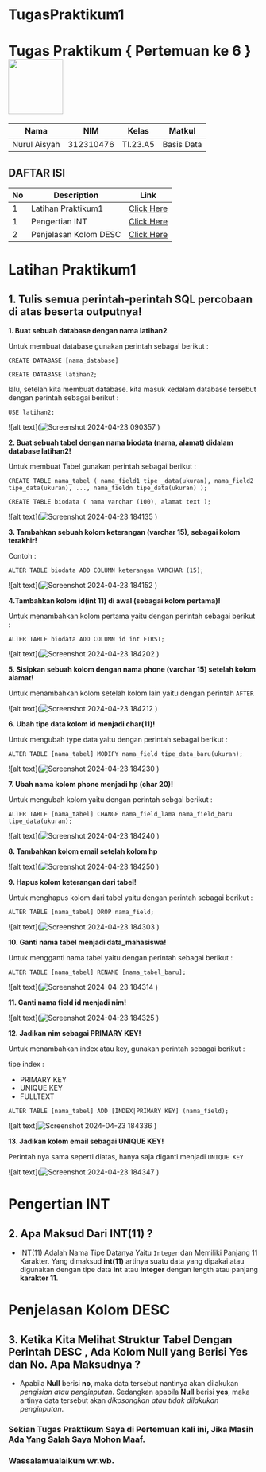 # TugasPraktikum1
# Tugas Praktikum { Pertemuan ke 6 } <img src=https://qph.fs.quoracdn.net/main-qimg-648763cc041459725b62108f4fdf5b91 width="110px" >
|**Nama**|**NIM**|**Kelas**|**Matkul**|
|----|---|-----|------|
|Nurul Aisyah|312310476|TI.23.A5|Basis Data|

## DAFTAR ISI <br>
| No | Description | Link |
|-----|------|-----|
|1|Latihan Praktikum1|[Click Here](#Latihan-Praktikum1)|
|1|Pengertian INT|[Click Here](#Pengertian-INT)|
|2|Penjelasan Kolom DESC|[Click Here](#Penjelasan-Kolom-DESC)|

# Latihan Praktikum1
## 1. Tulis semua perintah-perintah SQL percobaan di atas beserta outputnya!

**1. Buat sebuah database dengan nama latihan2**

Untuk membuat database gunakan perintah sebagai berikut :

`CREATE DATABASE [nama_database]`

`CREATE DATABASE latihan2;`

lalu, setelah kita membuat database. kita masuk kedalam database tersebut dengan perintah sebagai berikut :

`USE latihan2;`

![alt text](![Screenshot 2024-04-23 090357](https://github.com/nurulaisyah14/TugasPraktikum1/assets/148174512/64ae7bff-2316-4f8e-be58-cc5b80fa9b73)
)

**2. Buat sebuah tabel dengan nama biodata (nama, alamat) didalam database latihan2!**

Untuk membuat Tabel gunakan perintah sebagai berikut :

`CREATE TABLE nama_tabel (
    nama_field1 tipe _data(ukuran), nama_field2 tipe_data(ukuran), ..., nama_fieldn tipe_data(ukuran)
    );`

`CREATE TABLE biodata (
    nama varchar (100),
    alamat text
    );`

![alt text](![Screenshot 2024-04-23 184135](https://github.com/nurulaisyah14/TugasPraktikum1/assets/148174512/3e41c110-b33c-4711-9dbd-97458e4058b5)
)

**3. Tambahkan sebuah kolom keterangan (varchar 15), sebagai kolom terakhir!**

Contoh :

`ALTER TABLE biodata ADD COLUMN keterangan VARCHAR (15);`

![alt text](![Screenshot 2024-04-23 184152](https://github.com/nurulaisyah14/TugasPraktikum1/assets/148174512/37137a18-7491-4f4b-9ef9-c313a15bec65)
)

**4.Tambahkan kolom id(int 11) di awal (sebagai kolom pertama)!**

Untuk menambahkan kolom pertama yaitu dengan perintah sebagai berikut :

`ALTER TABLE biodata ADD COLUMN id int FIRST; `

![alt text](![Screenshot 2024-04-23 184202](https://github.com/nurulaisyah14/TugasPraktikum1/assets/148174512/5e19eec7-1e20-4645-80d1-43cca7a9ee37)
)

**5. Sisipkan sebuah kolom dengan nama phone (varchar 15) setelah kolom alamat!**

Untuk menambahkan kolom setelah kolom lain yaitu dengan perintah `AFTER`

![alt text](![Screenshot 2024-04-23 184212](https://github.com/nurulaisyah14/TugasPraktikum1/assets/148174512/f534486b-d243-4663-8148-6c7f023828a6)
)

**6. Ubah tipe data kolom id menjadi char(11)!**

Untuk mengubah type data yaitu dengan perintah sebagai berikut :

`ALTER TABLE [nama_tabel] MODIFY nama_field tipe_data_baru(ukuran);`

![alt text](![Screenshot 2024-04-23 184230](https://github.com/nurulaisyah14/TugasPraktikum1/assets/148174512/688a398b-cbb0-4b14-92c2-d361f4a50c72)
)

**7. Ubah nama kolom phone menjadi hp (char 20)!**

Untuk mengubah kolom yaitu dengan perintah sebgai berikut :

`ALTER TABLE [nama_tabel] CHANGE nama_field_lama nama_field_baru tipe_data(ukuran);`

![alt text](![Screenshot 2024-04-23 184240](https://github.com/nurulaisyah14/TugasPraktikum1/assets/148174512/e3a89468-4893-461e-9482-39f60c7fb308)
)

**8. Tambahkan kolom email setelah kolom hp**

![alt text](![Screenshot 2024-04-23 184250](https://github.com/nurulaisyah14/TugasPraktikum1/assets/148174512/e1c82759-4547-4940-a957-897c575efc93)
)

**9. Hapus kolom keterangan dari tabel!**

Untuk menghapus kolom dari tabel yaitu dengan perintah sebagai berikut :

`ALTER TABLE [nama_tabel] DROP nama_field;`

![alt text](![Screenshot 2024-04-23 184303](https://github.com/nurulaisyah14/TugasPraktikum1/assets/148174512/e29f576a-b9c3-400c-b6e1-d0b90950187c)
)

**10. Ganti nama tabel menjadi data_mahasiswa!**

Untuk mengganti nama tabel yaitu dengan perintah sebagai berikut :

`ALTER TABLE [nama_tabel] RENAME [nama_tabel_baru];`

![alt text](![Screenshot 2024-04-23 184314](https://github.com/nurulaisyah14/TugasPraktikum1/assets/148174512/b8508c05-f07f-47d7-a918-a48c4119c69b)
)

**11. Ganti nama field id menjadi nim!**

![alt text](![Screenshot 2024-04-23 184325](https://github.com/nurulaisyah14/TugasPraktikum1/assets/148174512/cc914cd3-cc19-4183-a1c9-39abb466f679)
)

**12. Jadikan nim sebagai PRIMARY KEY!**

Untuk menambahkan index atau key, gunakan perintah sebagai berikut :

tipe index :

- PRIMARY KEY
- UNIQUE KEY
- FULLTEXT

`ALTER TABLE [nama_tabel] ADD [INDEX|PRIMARY KEY] (nama_field);`

![alt text]![Screenshot 2024-04-23 184336](https://github.com/nurulaisyah14/TugasPraktikum1/assets/148174512/93e136f8-b8a6-4248-b3d2-93255cd1ebad)
)

**13. Jadikan kolom email sebagai UNIQUE KEY!**

Perintah nya sama seperti diatas, hanya saja diganti menjadi `UNIQUE KEY`

![alt text](![Screenshot 2024-04-23 184347](https://github.com/nurulaisyah14/TugasPraktikum1/assets/148174512/5e84fea8-21a7-442b-a4b7-e99af1ddcf8e)
)

# Pengertian INT
## 2. Apa Maksud Dari INT(11) ?

- INT(11) Adalah Nama Tipe Datanya Yaitu `Integer` dan Memiliki Panjang 11 Karakter. Yang dimaksud **int(11)** artinya suatu data yang dipakai atau digunakan dengan tipe data **int** atau **integer** dengan length atau panjang **karakter 11**.

# Penjelasan Kolom DESC
## 3. Ketika Kita Melihat Struktur Tabel Dengan Perintah DESC , Ada Kolom Null yang Berisi Yes dan No. Apa Maksudnya ?

- Apabila **Null** berisi **no**, maka data tersebut nantinya akan dilakukan *pengisian atau penginputan*. Sedangkan apabila **Null** berisi **yes**, maka artinya data tersebut akan *dikosongkan atau tidak dilakukan penginputan*.

### Sekian Tugas Praktikum Saya di Pertemuan kali ini, Jika Masih Ada Yang Salah Saya Mohon Maaf.
### Wassalamualaikum wr.wb. 
